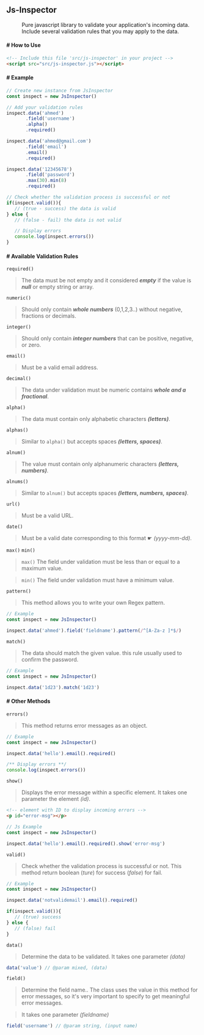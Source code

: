 ## Js-Inspector
<dd> Pure javascript library to validate your application's incoming data. Include several validation rules that you may apply to the data. </dd>

#### # How to Use
``` html
<!-- Include this file 'src/js-inspector' in your project -->
<script src="src/js-inspector.js"></script>
```
#### # Example
``` javascript
// Create new instance from JsInspector
const inspect = new JsInspector()

// Add your validation rules
inspect.data('ahmed')
       .field('username')
       .alpha()
       .required()

inspect.data('ahmed@gmail.com')
       .field('email')
       .email()
       .required()

inspect.data('12345678')
       .field('password')
       .max(30).min(8)
       .required()

// Check whether the validation process is successful or not
if(inspect.valid()){
   // (true - success) the data is valid
} else {
   // (false - fail) the data is not valid

   // Display errors
   console.log(inspect.errors())
}
```
#### # Available Validation Rules
` required() `
> The data must be not empty and it considered **_empty_** if the value is **_null_** or empty string or array.

` numeric() `
> Should only contain **_whole numbers_** (0,1,2,3..) without negative, fractions or decimals.

` integer() `
> Should only contain **_integer numbers_** that can be positive, negative, or zero.

` email() `
> Must be a valid email address.

` decimal() `
> The data under validation must be numeric contains **_whole and a fractional_**.

` alpha() `
> The data must contain only alphabetic characters **_(letters)_**.

` alphas() `
> Similar to `alpha()` but accepts spaces **_(letters, spaces)_**.

` alnum() `
> The value must contain only alphanumeric characters **_(letters, numbers)_**.

` alnums() `
> Similar to `alnum()` but accepts spaces **_(letters, numbers, spaces)_**.

` url() `
> Must be a valid URL.

` date() `
> Must be a valid date corresponding to this format ☛ _(yyyy-mm-dd)_.

` max() ` ` min() `
> ` max() ` The field under validation must be less than or equal to a maximum value.

> ` min() ` The field under validation must have a minimum value.

` pattern() `
> This method allows you to write your own Regex pattern.
``` javascript
// Example
const inspect = new JsInspector()

inspect.data('ahmed').field('fieldname').pattern(/^[A-Za-z ]*$/)
```

` match() `
> The data should match the given value. this rule usually used to confirm the password.
``` javascript
// Example
const inspect = new JsInspector()

inspect.data('1d23').match('1d23')
```

#### # Other Methods
` errors() `
> This method returns error messages as an object.
``` javascript
// Example
const inspect = new JsInspector()

inspect.data('hello').email().required()

/** Display errors **/
console.log(inspect.errors())
```

` show() `
> Displays the error message within a specific element. 
> It takes one parameter the element _(id)_.
``` html
<!-- element with ID to display incoming errors -->
<p id="error-msg"></p>
```
``` javascript
// Js Example
const inspect = new JsInspector()

inspect.data('hello').email().required().show('error-msg')
```

` valid() `
> Check whether the validation process is successful or not. 
> This method return boolean (_ture_) for success (_false_) for fail.
``` javascript
// Example
const inspect = new JsInspector()

inspect.data('notvalidemail').email().required()

if(inspect.valid()){
   // (true) success
} else {
   // (false) fail
}
```

` data() `
> Determine the data to be validated. 
> It takes one parameter _(data)_
```javascript 
data('value') // @param mixed, (data)
```

` field() `
> Determine the field name.. The class uses the value in this method for error messages, so it's very important to specify to get meaningful error messages. 

> It takes one parameter _(fieldname)_ 
```javascript 
field('username') // @param string, (input name)
```
